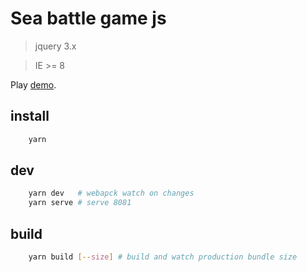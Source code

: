# Sea battle game js 

> jquery 3.x

> IE >= 8 

Play [demo](http://sea-battle-js.archebasov.ru).

## install
```bash
    yarn

```

## dev
```bash   
    yarn dev   # webapck watch on changes
    yarn serve # serve 8081

```

## build
```bash
    yarn build [--size] # build and watch production bundle size 

```